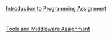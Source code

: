 [Introduction to Programming Assignment](https://github.com/adamjoyce/octet/tree/8_nov_assignments/octet/src/examples/example_invaderers)
#
[Tools and Middleware Assignment](https://github.com/adamjoyce/octet/tree/8_nov_assignments/octet/src/examples/example_shapes)